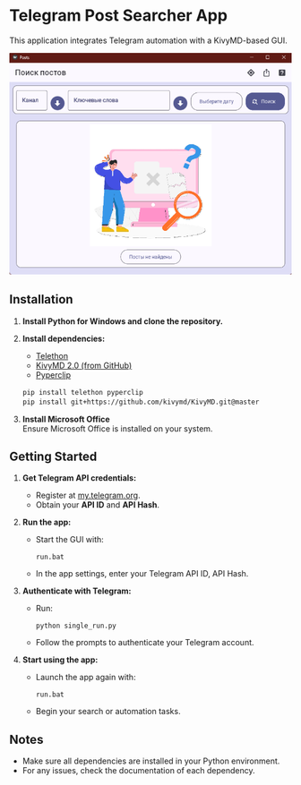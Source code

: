 # Telegram Post Searcher App

This application integrates Telegram automation with a KivyMD-based GUI.

![Screenshot](assets/screenshots/image.png)

## Installation

1. **Install Python for Windows and clone the repository.**

2. **Install dependencies:**
    - [Telethon](https://github.com/LonamiWebs/Telethon)
    - [KivyMD 2.0 (from GitHub)](https://github.com/kivymd/KivyMD)
    - [Pyperclip](https://github.com/asweigart/pyperclip)

    ```bash
    pip install telethon pyperclip
    pip install git+https://github.com/kivymd/KivyMD.git@master
    ```

3. **Install Microsoft Office**  
    Ensure Microsoft Office is installed on your system.

## Getting Started

1. **Get Telegram API credentials:**
    - Register at [my.telegram.org](https://my.telegram.org).
    - Obtain your **API ID** and **API Hash**.

2. **Run the app:**
    - Start the GUI with:
      ```
      run.bat
      ```
    - In the app settings, enter your Telegram API ID, API Hash.

3. **Authenticate with Telegram:**
    - Run:
      ```
      python single_run.py
      ```
    - Follow the prompts to authenticate your Telegram account.

4. **Start using the app:**
    - Launch the app again with:
      ```
      run.bat
      ```
    - Begin your search or automation tasks.

## Notes

- Make sure all dependencies are installed in your Python environment.
- For any issues, check the documentation of each dependency.
